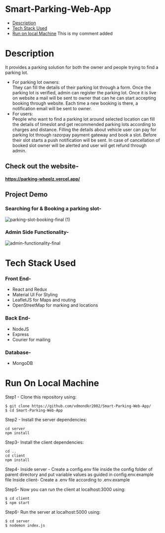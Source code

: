 # Smart-Parking-Web-App

* [Description](#general-info)
* [Tech Stack Used](#tech-stack)
* [Run on local Machine](#run-locally)
This is my comment added
# Description
It provides a parking solution for both the owner and people trying to find a parking lot. 
- For parking lot owners:   
They can fill the details of their parking lot through a form. Once the parking lot is verified, admin can register the parking lot. Once it is live on website a mail will be sent to owner that can he can start accepting booking through website. Each time a new booking is there, a notification email will be sent to owner.
- For users:   
People who want to find a parking lot around selected location can fill the details of timeslot and get recommended parking lots according to charges and distance. Filling the details about vehicle user can pay for parking lot through razorpay payment gateway and book a slot. Before their slot starts a push notification will be sent. In case of cancellation of booked slot owner will be alerted and user wiil get refund through admin.

## Check out the website-
#### https://parking-wheelz.vercel.app/

## Project Demo
### Searching for & Booking a parking slot-
![parking-slot-booking-final (1)](https://user-images.githubusercontent.com/64477617/229424576-fb3a44f4-8a61-4d5b-8f1e-6920378ccae7.gif)
### Admin Side Functionality-
![admin-functionality-final](https://user-images.githubusercontent.com/64477617/229428496-6462da5a-c078-4a40-8fb3-ccbd39ae0f9a.gif)


# Tech Stack Used
### Front End-
* React and Redux
* Material UI For Styling
* LeafletJS for Maps and routing
* OpenStreetMap for marking and locations
### Back End-
* NodeJS
* Express
* Courier for mailing
### Database-
* MongoDB


# Run On Local Machine
Step1 - Clone this repository using:
```
$ git clone https://github.com/vdmondkr2002/Smart-Parking-Web-App/
$ cd Smart-Parking-Web-App
```
Step2 -
Install the server dependencies:
```
cd server
npm install
```

Step3-
Install the client dependencies:
```
cd ..
cd client
npm install
```
Step4-
Inside server - Create a config.env file inside the config folder of parent directory and put variable values as guided in config.env.example file
Inside client- Create a .env file according to .env.example 

Step5-
Now you can run the client at localhost:3000 using:
```
$ cd client
$ npm start
```
Step6-
Run the server at localhost:5000 using:
```
$ cd server
$ nodemon index.js
```
